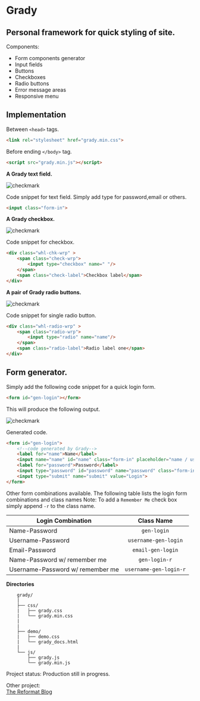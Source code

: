 Grady
=
Personal framework for quick styling of site.
-
Components:
 - Form components generator
 - Input fields
 - Buttons
 - Checkboxes
 - Radio buttons
 - Error message areas
 - Responsive menu
 
**Implementation**
-
 Between `<head>` tags.
```html
<link rel="stylesheet" href="grady.min.css">
```
 Before ending `</body>` tag.
```html
<script src="grady.min.js"></script>
```
**A Grady text field.**

![checkmark]( https://github.com/markogrady1/grady/raw/master/demo/images/text_field_img.png)

  Code snippet for text field.
  Simply add type for password,email or others.
```html
<input class="form-in">
```
**A Grady checkbox.**

![checkmark]( https://github.com/markogrady1/grady/raw/master/demo/images/grady_checkbox_img.png)
  
   Code snippet for checkbox.
```html
<div class="whl-chk-wrp" >
	<span class="check-wrp">
		<input type="checkbox" name=" "/>
	</span>
	<span class="check-label">Checkbox label</span>
</div>
```
 **A pair of Grady radio buttons.**
 
![checkmark]( https://github.com/markogrady1/grady/raw/master/demo/images/grady_radio_btn_img.png)
  
Code snippet for single radio button.
```html
<div class="whl-radio-wrp" >
	<span class="radio-wrp">
		<input type="radio" name="name"/>
	</span>
	<span class="radio-label">Radio label one</span>
</div>	
```
Form generator.
-
Simply add the following code snippet for a quick login form.
```html
<form id="gen-login"></form>
```
This will produce the following output.

![checkmark]( https://github.com/markogrady1/grady/raw/master/demo/images/generated_login_form.png)

Generated code.
```html
<form id="gen-login">
	<!--code generated by Grady-->
	<label for="name">Name</label>
	<input name="name" id="name" class="form-in" placeholder="name / username">
	<label for="password">Password</label>
	<input type="password" id="password" name="password" class="form-in">
	<input type="submit" name="submit" value="Login">
</form>
```
Other form combinations available.
The following table lists the login form combinations and class names 
Note: To add a `Remember Me` check box simply append `-r` to the class name.

| Login Combination    		|Class Name 	         |
| --------------------------------|:--------------------:| 
| Name-Password 		  | `gen-login`          | 
| Username-Password    		  |`username-gen-login`  | 
| Email-Password       	   	  | `email-gen-login`    | 
|Name-Password w/ remember me	  |`gen-login-r`	 |
|Username-Password w/ remember me |`username-gen-login-r`|	
**Directories**
```
	grady/
	|
	├── css/
	|   ├── grady.css
	|   └── grady.min.css
	|   
	|
	├── demo/
	|   ├── demo.css
	|   └── grady_docs.html
	|
	└── js/
	    ├── grady.js
	    └── grady.min.js
```
Project status: Production still in progress.

Other project:  
<a href="http://www.thereformat.com" target="_blank">The Reformat Blog</a>



